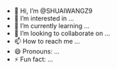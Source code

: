 - 👋 Hi, I’m @SHUAIWANGZ9
- 👀 I’m interested in ...
- 🌱 I’m currently learning ...
- 💞️ I’m looking to collaborate on ...
- 📫 How to reach me ...
- 😄 Pronouns: ...
- ⚡ Fun fact: ...

<!---
SHUAIWANGZ9/SHUAIWANGZ9 is a ✨ special ✨ repository because its `README.md` (this file) appears on your GitHub profile.
You can click the Preview link to take a look at your changes.
--->
